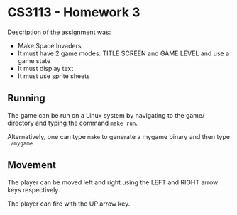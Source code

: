 # CS3113 - Homework 3
Description of the assignment was:
* Make Space Invaders
* It must have 2 game modes: TITLE SCREEN and GAME LEVEL and use a game state
* It must display text
* It must use sprite sheets
## Running
The game can be run on a Linux system by navigating to the game/ directory and typing the command `make run`.

Alternatively, one can type `make` to generate a mygame binary and then type `./mygame`
## Movement
The player can be moved left and right using the LEFT and RIGHT arrow keys respectively.

The player can fire with the UP arrow key.
